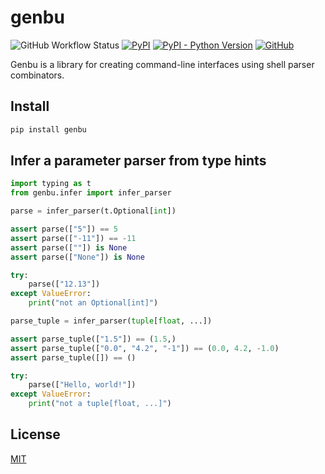 genbu
=====

![GitHub Workflow Status](https://img.shields.io/github/workflow/status/lggruspe/genbu/Python%20package)
[![PyPI](https://img.shields.io/pypi/v/genbu)](https://pypi.org/project/genbu/)
[![PyPI - Python Version](https://img.shields.io/pypi/pyversions/genbu)](https://pypi.org/project/genbu/)
[![GitHub](https://img.shields.io/github/license/lggruspe/genbu)](./LICENSE)

Genbu is a library for creating command-line interfaces using shell
parser combinators.

Install
-------

```bash
pip install genbu
```

Infer a parameter parser from type hints
----------------------------------------

```python
import typing as t
from genbu.infer import infer_parser

parse = infer_parser(t.Optional[int])

assert parse(["5"]) == 5
assert parse(["-11"]) == -11
assert parse([""]) is None
assert parse(["None"]) is None

try:
    parse(["12.13"])
except ValueError:
    print("not an Optional[int]")

parse_tuple = infer_parser(tuple[float, ...])

assert parse_tuple(["1.5"]) == (1.5,)
assert parse_tuple(["0.0", "4.2", "-1"]) == (0.0, 4.2, -1.0)
assert parse_tuple([]) == ()

try:
    parse(["Hello, world!"])
except ValueError:
    print("not a tuple[float, ...]")
```

License
-------

[MIT](./LICENSE)
